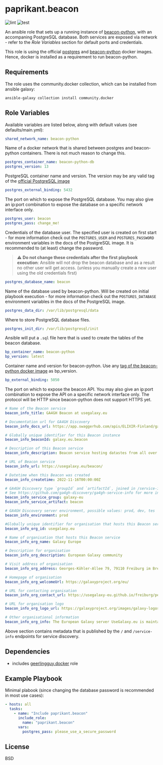 paprikant.beacon
================

![lint](https://github.com/paprikant/ansible-role-beacon/actions/workflows/lint.yml/badge.svg) ![test](https://github.com/paprikant/ansible-role-beacon/actions/workflows/test.yml/badge.svg)

An ansible role that sets up a running instance of [beacon-python](https://beacon-python.readthedocs.io/en/latest/), with an accompaning PostgreSQL database. Both services are exposed via network - refer to the _Role Variables_ section for default ports and credentials.

This role is using the official [postgres](https://hub.docker.com/_/postgres) and [beacon-python](https://hub.docker.com/r/cscfi/beacon-python/) docker images. Hence, docker is installed as a requirement to run beacon-python.  

Requirements
------------

The role uses the community.docker collection, which can be installed from ansible galaxy:

    ansible-galaxy collection install community.docker

Role Variables
--------------

Available variables are listed below, along with default values (see defaults/main.yml):

```yaml
shared_network_name: beacon-python
```

Name of a docker network that is shared between postgres and beacon-python containers. There is not much reason to change this.

```yaml
postgres_container_name: beacon-python-db
postgres_version: 13
```

PostgreSQL container name and version. The version may be any valid tag of the [official PostgreSQL image](https://hub.docker.com/_/postgres)

```yaml
postgres_external_binding: 5432
```
The port on which to expose the PostgreSQL database. You may also give an ip:port combination to expose the database on a specific network interface only.

```yaml
postgres_user: beacon
postgres_pass: change_me!
```
Credentials of the database user. The specified user is created on first start - for more information checḱ out the `POSTGRES_USER` and `POSTGRES_PASSWORD` environment variables in the docs of the PostgreSQL image. It is recommended to (at least) change the password.

> :warning: **Do not change these credentials after the first playbook execution**: Ansible will not drop the beacon database and as a result no other user will get access. (unless you manually create a new user using the old credentials first)

```yaml
postgres_database_name: beacon
```
Name of the database used by beacon-python. Will be created on initial playbook execution - for more information checḱ out the `POSTGRES_DATABASE` environment variables in the docs of the PostgreSQL image.

```yaml
postgres_data_dir: /var/lib/postgresql/data
```
Where to store PostgreSQL database files.

```yaml
postgres_init_dir: /var/lib/postgresql/init
```
Ansible will put a `.sql` file here that is used to create the tables of the beacon database.


```yaml
bp_container_name: beacon-python
bp_version: latest
```
Container name and version for beacon-python. Use any [tag of the beacon-python docker image](https://hub.docker.com/r/cscfi/beacon-python/tags) as bp_version.

```yaml
bp_external_binding: 5050
```
The port on which to expose the beacon API. You may also give an ip:port combination to expose the API on a specific network interface only. The protocol will be HTTP since beacon-python does not support HTTPS yet.

```yaml
# Name of the Beacon service
beacon_info_title: GA4GH Beacon at usegalaxy.eu

# Documentation url for GA4GH Discovery
beacon_info_docs_url: https://app.swaggerhub.com/apis/ELIXIR-Finland/ga-4_gh_beacon_api_specification/1.0.0-rc1

# Globally unique identifier for this Beacon instance
beacon_info_beaconId: galaxy.eu.beacon

# Description of this Beacon service
beacon_info_description: Beacon service hosting datastes from all over the usegalaxy.eu instance

# URL of Beacon service
beacon_info_url: https://usegalaxy.eu/beacon/

# Datetime when this Beacon was created
beacon_info_createtime: 2022-11-16T00:00:00Z

# GA4GH Discovery type `groupId` and `artifactId`, joined in /service-info with apiVersion
# See https://github.com/ga4gh-discovery/ga4gh-service-info for more information and possible values
beacon_info_service_group: galaxy-eu
beacon_info_service_artifact: beacon

# GA4GH Discovery server environment, possible values: prod, dev, tes
beacon_info_environment: prod

#Globally unique identifier for organisation that hosts this Beacon service
beacon_info_org_id: usegalaxy.eu

# Name of organisation that hosts this Beacon service
beacon_info_org_name: Galaxy Europe

# Description for organisation
beacon_info_org_description: European Galaxy community

# Visit address of organisation
beacon_info_org_address: Georges-Köhler-Allee 79, 79110 Freiburg im Breisgau

# Homepage of organisation
beacon_info_org_welcomeUrl: https://galaxyproject.org/eu/

# URL for contacting organisation
beacon_info_org_contact_url: https://usegalaxy-eu.github.io/freiburg/people.html

# URL for organisation logo
beacon_info_org_logo_url: https://galaxyproject.org/images/galaxy-logos/galaxy_project_logo_square.png

# Other organisational information
beacon_info_org_info: The European Galaxy server UseGalaxy.eu is maintained primarily by the Freiburg Galaxy Team in collaboration with other academic groups across Europe and with the US Galaxy team.

```
Above section contains metadata that is published by the `/` and `/service-info` endpoints for service discovery.


Dependencies
------------

* includes [geerlingguy.docker](https://galaxy.ansible.com/geerlingguy/docker) role

Example Playbook
----------------

Minimal plabook (since changing the database password is recommended in most use cases):

```yaml
- hosts: all
  tasks:
    - name: "Include paprikant.beacon"
      include_role:
        name: "paprikant.beacon"
      vars:
        postgres_pass: please_use_a_secure_password
```

License
-------

BSD
